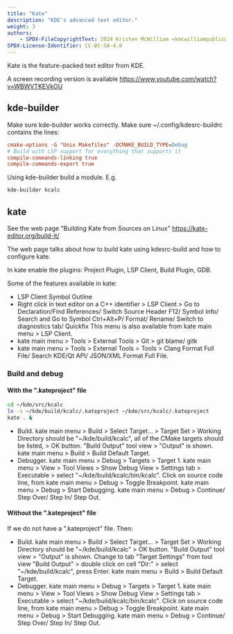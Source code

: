 ```yaml
---
title: "Kate"
description: "KDE's advanced text editor."
weight: 3
authors:
    - SPDX-FileCopyrightText: 2024 Kristen McWilliam <kmcwilliampublic@gmail.com>
SPDX-License-Identifier: CC-BY-SA-4.0
---
```



Kate is the feature-packed text editor from KDE.

A screen recording version is available https://www.youtube.com/watch?v=WBWVTKEVkOU


## kde-builder

Make sure kde-builder works correctly. Make sure ~/.config/kdesrc-buildrc contains the lines:

```ini
cmake-options -G "Unix Makefiles" -DCMAKE_BUILD_TYPE=Debug
# Build with LSP support for everything that supports it
compile-commands-linking true
compile-commands-export true
```

Using kde-builder build a module. E.g.

```bash
kde-builder kcalc
```


## kate

See the web page "Building Kate from Sources on Linux" https://kate-editor.org/build-it/ 

The web page talks about how to build kate using kdesrc-build and how to configure kate.

In kate enable the plugins: Project Plugin, LSP Client, Build Plugin, GDB.

Some of the features available in kate:

* LSP Client Symbol Outline
* Right click in text editor on a C++ identifier > LSP Client > Go to Declaration/Find References/ Switch Source Header F12/ Symbol Info/ Search and Go to Symbol Ctrl+Alt+P/ Format/ Rename/ Switch to diagnostics tab/ Quickfix This menu is also available from kate main menu > LSP Client.
* kate main menu > Tools > External Tools > Git > git blame/ gitk
* kate main menu > Tools > External Tools > Tools > Clang Format Full File/ Search KDE/Qt API/ JSON/XML Format Full File.


### Build and debug

#### With the ".kateproject" file

```bash
cd ~/kde/src/kcalc
ln -s ~/kde/build/kcalc/.kateproject ~/kde/src/kcalc/.kateproject
kate . &
```

* Build. kate main menu > Build > Select Target... > Target Set > Working Directory should be "~/kde/build/kcalc", all of the CMake targets should be listed, > OK button. "Build Output" tool view > "Output" is shown. kate main menu > Build > Build Default Target. 
* Debugger. kate main menu > Debug > Targets > Target 1. kate main menu > View > Tool Views > Show Debug View > Settings tab > Executable > select "~/kde/build/kcalc/bin/kcalc". Click on source code line, from kate main menu > Debug > Toggle Breakpoint. kate main menu > Debug > Start Debugging. kate main menu > Debug > Continue/ Step Over/ Step In/ Step Out.


#### Without the ".kateproject" file

If we do not have a ".kateproject" file. Then:
* Build. kate main menu > Build > Select Target... > Target Set > Working Directory should be "~/kde/build/kcalc" > OK button. "Build Output" tool view > "Output" is shown. Change to tab "Target Settings" from tool view "Build Output" > double click on cell "Dir:" > select "~/kde/build/kcalc", press Enter. kate main menu > Build > Build Default Target. 
* Debugger. kate main menu > Debug > Targets > Target 1. kate main menu > View > Tool Views > Show Debug View > Settings tab > Executable > select "~/kde/build/kcalc/bin/kcalc". Click on source code line, from kate main menu > Debug > Toggle Breakpoint. kate main menu > Debug > Start Debugging. kate main menu > Debug > Continue/ Step Over/ Step In/ Step Out.
